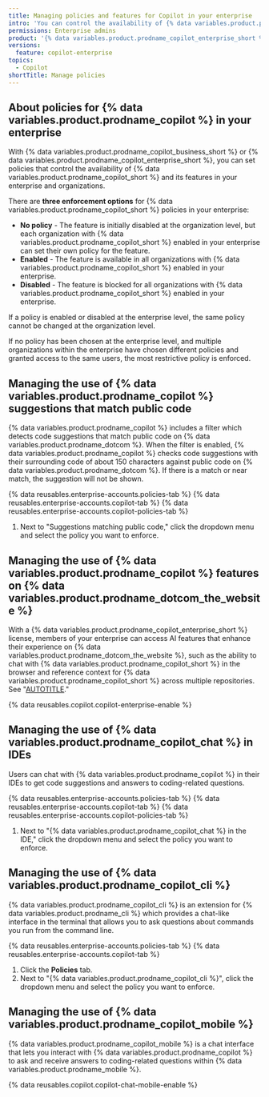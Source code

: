 ```yaml
---
title: Managing policies and features for Copilot in your enterprise
intro: 'You can control the availability of {% data variables.product.prodname_copilot %} and its features for all organizations in your enterprise.'
permissions: Enterprise admins
product: '{% data variables.product.prodname_copilot_enterprise_short %} or {% data variables.product.prodname_copilot_business_short %}'
versions:
  feature: copilot-enterprise
topics:
  - Copilot
shortTitle: Manage policies
---
```


## About policies for {% data variables.product.prodname_copilot %} in your enterprise

With {% data variables.product.prodname_copilot_business_short %} or {% data variables.product.prodname_copilot_enterprise_short %}, you can set policies that control the availability of {% data variables.product.prodname_copilot_short %} and its features in your enterprise and organizations.

There are **three enforcement options** for {% data variables.product.prodname_copilot_short %} policies in your enterprise:

* **No policy** - The feature is initially disabled at the organization level, but each organization with {% data variables.product.prodname_copilot_short %} enabled in your enterprise can set their own policy for the feature.
* **Enabled** - The feature is available in all organizations with {% data variables.product.prodname_copilot_short %} enabled in your enterprise.
* **Disabled** - The feature is blocked for all organizations with {% data variables.product.prodname_copilot_short %} enabled in your enterprise.

If a policy is enabled or disabled at the enterprise level, the same policy cannot be changed at the organization level.

If no policy has been chosen at the enterprise level, and multiple organizations within the enterprise have chosen different policies and granted access to the same users, the most restrictive policy is enforced.

## Managing the use of {% data variables.product.prodname_copilot %} suggestions that match public code

{% data variables.product.prodname_copilot %} includes a filter which detects code suggestions that match public code on {% data variables.product.prodname_dotcom %}. When the filter is enabled, {% data variables.product.prodname_copilot %} checks code suggestions with their surrounding code of about 150 characters against public code on {% data variables.product.prodname_dotcom %}. If there is a match or near match, the suggestion will not be shown.

{% data reusables.enterprise-accounts.policies-tab %}
{% data reusables.enterprise-accounts.copilot-tab %}
{% data reusables.enterprise-accounts.copilot-policies-tab %}
1. Next to "Suggestions matching public code," click the dropdown menu and select the policy you want to enforce.

## Managing the use of {% data variables.product.prodname_copilot %} features on {% data variables.product.prodname_dotcom_the_website %}

With a {% data variables.product.prodname_copilot_enterprise_short %} license, members of your enterprise can access AI features that enhance their experience on {% data variables.product.prodname_dotcom_the_website %}, such as the ability to chat with {% data variables.product.prodname_copilot_short %} in the browser and reference context for {% data variables.product.prodname_copilot_short %} across multiple repositories. See "[AUTOTITLE](/copilot/github-copilot-enterprise/overview/github-copilot-enterprise-feature-set)."

{% data reusables.copilot.copilot-enterprise-enable %}

## Managing the use of {% data variables.product.prodname_copilot_chat %} in IDEs

Users can chat with {% data variables.product.prodname_copilot %} in their IDEs to get code suggestions and answers to coding-related questions.

{% data reusables.enterprise-accounts.policies-tab %}
{% data reusables.enterprise-accounts.copilot-tab %}
{% data reusables.enterprise-accounts.copilot-policies-tab %}
1. Next to "{% data variables.product.prodname_copilot_chat %} in the IDE," click the dropdown menu and select the policy you want to enforce.

## Managing the use of {% data variables.product.prodname_copilot_cli %}

{% data variables.product.prodname_copilot_cli %} is an extension for {% data variables.product.prodname_cli %} which provides a chat-like interface in the terminal that allows you to ask questions about commands you run from the command line.

{% data reusables.enterprise-accounts.policies-tab %}
{% data reusables.enterprise-accounts.copilot-tab %}
1. Click the **Policies** tab.
1. Next to "{% data variables.product.prodname_copilot_cli %}", click the dropdown menu and select the policy you want to enforce.

## Managing the use of {% data variables.product.prodname_copilot_mobile %}

{% data variables.product.prodname_copilot_mobile %} is a chat interface that lets you interact with {% data variables.product.prodname_copilot %} to ask and receive answers to coding-related questions within {% data variables.product.prodname_mobile %}.

{% data reusables.copilot.copilot-chat-mobile-enable %}
